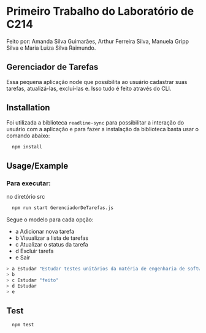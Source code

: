 # Primeiro Trabalho do Laboratório de C214

Feito por: Amanda Silva Guimarães, Arthur Ferreira Silva, Manuela Gripp Silva e Maria Luiza Silva Raimundo.

## Gerenciador de Tarefas

Essa pequena aplicação node que possibilita ao usuário cadastrar suas tarefas, atualizá-las, excluí-las e. Isso tudo é feito através do CLI.

## Installation

Foi utilizada a biblioteca `readline-sync` para possibilitar a interação do usuário com a aplicação e para fazer a instalação da biblioteca basta usar o comando abaixo:

```bash
  npm install
```

## Usage/Example

### Para executar:

no diretório src

```bash
  npm run start GerenciadorDeTarefas.js
```

Segue o modelo para cada opção:

- a Adicionar nova tarefa
- b Visualizar a lista de tarefas
- c Atualizar o status da tarefa
- d Excluir tarefa
- e Sair

```javascript
> a Estudar "Estudar testes unitários da matéria de engenharia de software"
> b
> c Estudar "feito"
> d Estudar
> e
```
## Test

```bash
  npm test
```